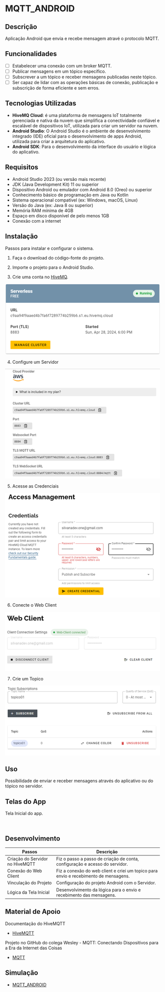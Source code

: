# MQTT_ANDROID

## Descrição

Aplicação Android que envia e recebe mensagem atravé o protocolo MQTT.

## Funcionalidades

- [ ] Estabelecer uma conexão com um broker MQTT.
- [ ] Publicar mensagens em um tópico específico.
- [ ] Subscrever a um tópico e receber mensagens publicadas neste tópico.
- [ ] Ser capaz de lidar com as operações básicas de conexão, publicação e subscrição de forma eficiente e sem erros.

## Tecnologias Utilizadas

- **HiveMQ Cloud**: é uma plataforma de mensagens IoT totalmente gerenciada e nativa da nuvem que simplifica a conectividade confiável e escalável de dispositivos IoT, utilizada para criar um servidor na nuvem.
- **Android Studio**: O Android Studio é o ambiente de desenvolvimento integrado (IDE) oficial para o desenvolvimento de apps Android, utilizada para criar a arquitetura do aplicativo.
- **Android SDK**: Para o desenvolvimento da interface do usuário e lógica do aplicativo.

## Requisitos

- Android Studio 2023 (ou versão mais recente)
- JDK (Java Development Kit) 11 ou superior
- Dispositivo Android ou emulador com Android 8.0 (Oreo) ou superior
- Conhecimento básico de programação em Java ou Kotlin
- Sistema operacional compatível (ex: Windows, macOS, Linux)
- Versão do Java (ex: Java 8 ou superior)
- Memória RAM mínima de 4GB
- Espaço em disco disponível de pelo menos 1GB
- Conexão com a internet

## Instalação

Passos para instalar e configurar o sistema.

1. Faça o download do código-fonte do projeto.

2. Importe o projeto para o Android Studio.

3. Crie uma conta no [HiveMQ](https://www.hivemq.com/).
<img src="/app/src/main/res/prints_hivemqtt/1.png">

4. Configure um Servidor
<img src="/app/src/main/res/prints_hivemqtt/2.png">
 
5. Acesse as Credenciais 
<img src="/app/src/main/res/prints_hivemqtt/3.png">

6. Conecte o Web Client  
<img src="/app/src/main/res/prints_hivemqtt/4.png">

7. Crie um Topico        
<img src="/app/src/main/res/prints_hivemqtt/5.png">   

## Uso
Possibilidade de enviar e receber mensagens através do aplicativo ou do tópico no servidor.


## Telas do App
<p>Tela Inicial do app.</p>
<img src="" width="300">

## Desenvolvimento

| Passos                          | Descrição
|---------------------------------|------------------------------------------------------------------|
| Criação do Servidor no HiveMQTT | Fiz o passo a passo de criação de conta, configuração e acesso do servidor. |
| Conexão do Web Client           | Fiz a conexão do web client e criei um topico para envio e recebimento de mensagens. |
| Vinculação do Projeto           | Configuração do projeto Android com o Servidor. |  
| Lógica da Tela Inicial          | Desenvolvimento da lógica para o envio e recebimento das mensagens. |

## Material de Apoio

Documentação do HiveMQTT
- [HiveMQTT](https://docs.hivemq.com/hivemq-cloud/index.html)

Projeto no GitHub do colega Wesley - MQTT: Conectando Dispositivos para a Era da Internet das Coisas
- [MQTT](https://github.com/seu-usuario/MQTT.git)

## Simulação
- [MQTT_ANDROID]()





